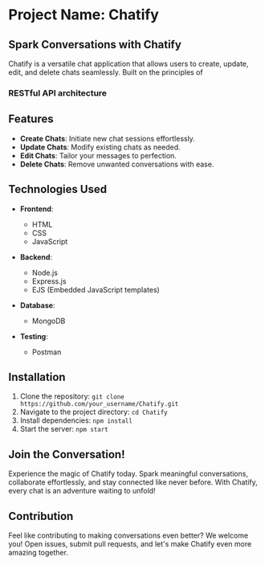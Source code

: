 # Project Name: Chatify

## Spark Conversations with Chatify
Chatify is a versatile chat application that allows users to create, update, edit, and delete chats seamlessly.
Built on the principles of 
### RESTful API architecture

## Features
- **Create Chats**: Initiate new chat sessions effortlessly.
- **Update Chats**: Modify existing chats as needed.
- **Edit Chats**: Tailor your messages to perfection.
- **Delete Chats**: Remove unwanted conversations with ease.

## Technologies Used
- **Frontend**:
  - HTML
  - CSS
  - JavaScript

- **Backend**:
  - Node.js
  - Express.js
  - EJS (Embedded JavaScript templates)

- **Database**:
  - MongoDB

- **Testing**:
  - Postman

## Installation
1. Clone the repository: `git clone https://github.com/your_username/Chatify.git`
2. Navigate to the project directory: `cd Chatify`
3. Install dependencies: `npm install`
4. Start the server: `npm start`

## Join the Conversation!
Experience the magic of Chatify today. Spark meaningful conversations, collaborate effortlessly, and stay connected like never before. With Chatify, every chat is an adventure waiting to unfold!

## Contribution
Feel like contributing to making conversations even better? We welcome you! Open issues, submit pull requests, and let's make Chatify even more amazing together.

